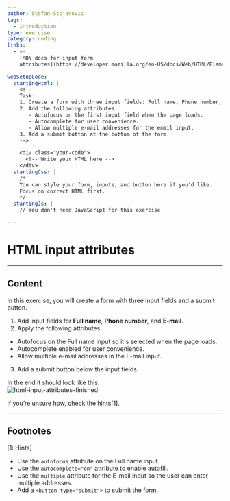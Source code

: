 ```yaml
---
author: Stefan-Stojanovic
tags:
  - introduction
type: exercise
category: coding
links:
  - >-
    [MDN docs for input form
    attributes](https://developer.mozilla.org/en-US/docs/Web/HTML/Element/input){website}

webSetupCode:
  startingHtml: |
    <!-- 
    Task:
    1. Create a form with three input fields: Full name, Phone number, and E-mail.
    2. Add the following attributes:
       - Autofocus on the first input field when the page loads.
       - Autocomplete for user convenience.
       - Allow multiple e-mail addresses for the email input.
    3. Add a submit button at the bottom of the form.
    -->

    <div class="your-code">
      <!-- Write your HTML here -->
    </div>
  startingCss: |
    /* 
    You can style your form, inputs, and button here if you'd like.
    Focus on correct HTML first.
    */
  startingJs: |
    // You don't need JavaScript for this exercise

---
```


# HTML input attributes

---

## Content

In this exercise, you will create a form with three input fields and a submit button.  

1. Add input fields for **Full name**, **Phone number**, and **E-mail**.  
2. Apply the following attributes:  
  - Autofocus on the Full name input so it's selected when the page loads.  
  - Autocomplete enabled for user convenience.  
  - Allow multiple e-mail addresses in the E-mail input.  
3. Add a submit button below the input fields.  

In the end it should look like this:  
![html-input-attributes-finished](https://img.enkipro.com/c380485b7fd7c369b0e34ade5bbca33b.png)

If you’re unsure how, check the hints[1].

---

## Footnotes

[1: Hints]
- Use the `autofocus` attribute on the Full name input.  
- Use the `autocomplete="on"` attribute to enable autofill.  
- Use the `multiple` attribute for the E-mail input so the user can enter multiple addresses.  
- Add a `<button type="submit">` to submit the form.  
